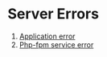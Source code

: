 # Server Errors

1. [Application error](./application-error.md)
2. [Php-fpm service error](./02-php-fpm-service-error.md)
